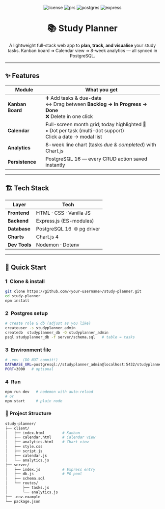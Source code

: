 <!--
███████╗████████╗██╗   ██╗██████╗ ██╗   ██╗    ██████╗ ██╗      █████╗ ███╗   ██╗███╗   ██╗███████╗██████╗ 
██╔════╝╚══██╔══╝██║   ██║██╔══██╗╚██╗ ██╔╝   ██╔═══██╗██║     ██╔══██╗████╗  ██║████╗  ██║██╔════╝██╔══██╗
█████╗     ██║   ██║   ██║██████╔╝ ╚████╔╝    ██║   ██║██║     ███████║██╔██╗ ██║██╔██╗ ██║█████╗  ██████╔╝
██╔══╝     ██║   ██║   ██║██╔═══╝   ╚██╔╝     ██║   ██║██║     ██╔══██║██║╚██╗██║██║╚██╗██║██╔══╝  ██╔══██╗
██║        ██║   ╚██████╔╝██║        ██║      ╚██████╔╝███████╗██║  ██║██║ ╚████║██║ ╚████║███████╗██║  ██║
╚═╝        ╚═╝    ╚═════╝ ╚═╝        ╚═╝       ╚═════╝ ╚══════╝╚═╝  ╚═╝╚═╝  ╚═══╝╚═╝  ╚═══╝╚══════╝╚═╝  ╚═╝
-->

<p align="center">
  <img src="https://img.shields.io/badge/License-MIT-green.svg" alt="license"/>
  <img src="https://img.shields.io/badge/PRs-welcome-blue.svg" alt="prs"/>
  <img src="https://img.shields.io/badge/PostgreSQL-16.x-blue?logo=postgresql" alt="postgres"/>
  <img src="https://img.shields.io/badge/Express.js-4.x-black?logo=express" alt="express"/>
</p>

<h1 align="center">📚 Study Planner</h1>
<p align="center">
A lightweight full-stack web app to <strong>plan, track, and visualise</strong> your study tasks.  
Kanban board ➜ Calendar view ➜ 8-week analytics — all synced in PostgreSQL.
</p>

---

## ✨ Features
| Module | What you get |
|--------|--------------|
| **Kanban Board** | ➕ Add tasks & due-date<br>↔️ Drag between **Backlog → In Progress → Done**<br>❌ Delete in one click |
| **Calendar** | Full-screen month grid; today highlighted 🎯<br>• Dot per task (multi-dot support)<br>Click a date → modal list |
| **Analytics** | 8-week line chart (tasks *due & completed*) with Chart.js |
| **Persistence** | PostgreSQL 16 — every CRUD action saved instantly |

---

## 🏗️ Tech Stack
| Layer | Tech |
|-------|------|
| **Frontend** | HTML · CSS · Vanilla JS |
| **Backend** | Express.js (ES-modules) |
| **Database** | PostgreSQL 16 &nbsp;🌐 pg driver |
| **Charts** | Chart.js 4 |
| **Dev Tools** | Nodemon · Dotenv |

---

## 🚀 Quick Start

### 1 Clone & install
```bash
git clone https://github.com/<your-username>/study-planner.git
cd study-planner
npm install
```

### 2 Postgres setup
```bash
# create role & db (adjust as you like)
createuser -s studyplanner_admin
createdb  studyplanner_db -O studyplanner_admin
psql studyplanner_db -f server/schema.sql   # table = tasks
```
### 3 Environment file
```bash
# .env  (DO NOT commit!)
DATABASE_URL=postgresql://studyplanner_admin@localhost:5432/studyplanner_db
PORT=3000   # optional
```


### 4 Run
```bash
npm run dev   # nodemon with auto-reload
# or
npm start     # plain node
```

### 📁 Project Structure
``` bash
study-planner/
├── client/
│   ├── index.html        # Kanban
│   ├── calendar.html     # Calendar view
│   ├── analytics.html    # Chart view
│   ├── style.css
│   ├── script.js
│   ├── calendar.js
│   └── analytics.js
├── server/
│   ├── index.js          # Express entry
│   ├── db.js             # PG pool
│   ├── schema.sql
│   └── routes/
│       ├── tasks.js
│       └── analytics.js
├── .env.example
└── package.json
```
